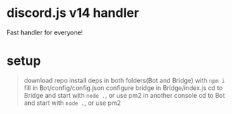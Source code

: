 # discord.js v14 handler
 Fast handler for everyone!
 
# setup
 >download repo
 >install deps in both folders(Bot and Bridge) with `npm i`
 >fill in Bot/config/config.json
 >configure bridge in Bridge/index.js
 >cd to Bridge and start with `node .`, or use pm2
 >in another console cd to Bot and start with `node .`, or use pm2
